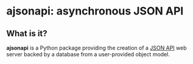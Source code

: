 # ajsonapi: asynchronous JSON API


## What is it?

**ajsonapi** is a Python package providing the creation of a [JSON
API][json-api] web server backed by a database from a user-provided object
model.


[json-api]: http://jsonapi.org